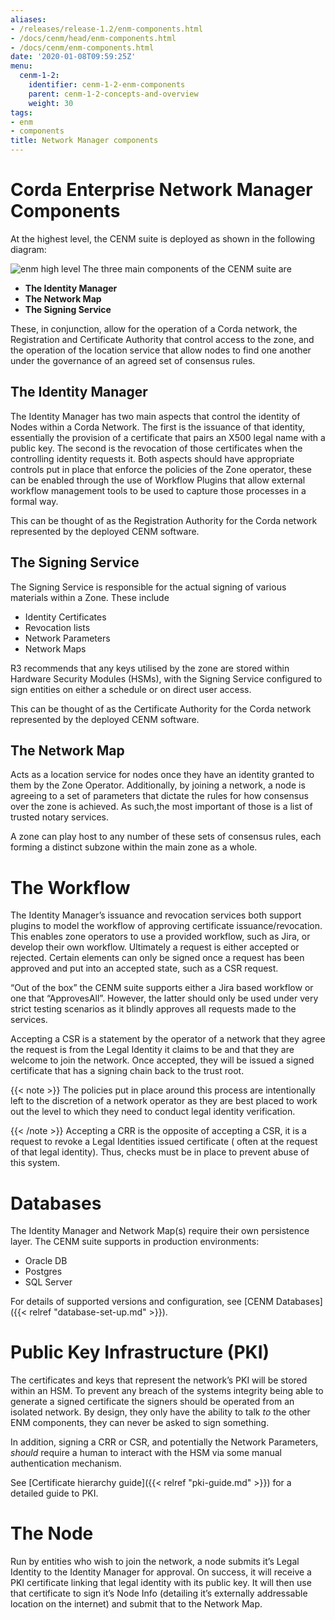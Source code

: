 ```yaml
---
aliases:
- /releases/release-1.2/enm-components.html
- /docs/cenm/head/enm-components.html
- /docs/cenm/enm-components.html
date: '2020-01-08T09:59:25Z'
menu:
  cenm-1-2:
    identifier: cenm-1-2-enm-components
    parent: cenm-1-2-concepts-and-overview
    weight: 30
tags:
- enm
- components
title: Network Manager components
---
```



# Corda Enterprise Network Manager Components

At the highest level, the CENM suite is deployed as shown in the following diagram:

![enm high level](/en/images/enm-high-level.png "enm high level")
The three main components of the CENM suite are


* **The Identity Manager**
* **The Network Map**
* **The Signing Service**

These, in conjunction, allow for the operation of a Corda network, the Registration and Certificate
Authority that control access to the zone, and the operation of the location service
that allow nodes to find one another under the governance of an agreed set of consensus rules.


## The Identity Manager

The Identity Manager has two main aspects that control the identity of Nodes within a Corda Network. The
first is the issuance of that identity, essentially the provision of a certificate that pairs an X500 legal
name with a public key. The second is the revocation of those certificates when the controlling identity
requests it. Both aspects should have appropriate controls put in place that enforce the policies
of the Zone operator, these can be enabled through the use of Workflow Plugins that allow external
workflow management tools to be used to capture those processes in a formal way.

This can be thought of as the Registration Authority for the Corda network represented by the deployed CENM software.


## The Signing Service

The Signing Service is responsible for the actual signing of various materials within a Zone. These include


* Identity Certificates
* Revocation lists
* Network Parameters
* Network Maps

R3 recommends that any keys utilised by the zone are stored within Hardware Security Modules (HSMs), with
the Signing Service configured to sign entities on either a schedule or on direct user access.

This can be thought of as the Certificate Authority for the Corda network represented by the deployed CENM software.


## The Network Map

Acts as a location service for nodes once they have an identity granted to them by the Zone Operator. Additionally,
by joining a network, a node is agreeing to a set of parameters that dictate the rules for how consensus over the
zone is achieved. As such,the most important of those is a list of trusted notary services.

A zone can play host to any number of these sets of consensus rules, each forming a distinct subzone within the
main zone as a whole.


# The Workflow

The Identity Manager’s issuance and revocation services both support plugins to model the workflow of approving certificate issuance/revocation. This enables zone operators to use a provided workflow, such as Jira, or develop their own workflow. Ultimately a request is either accepted or rejected. Certain
elements can only be signed once a request has been approved and put into an accepted state, such as a CSR request.

“Out of the box” the CENM suite supports either a Jira based workflow or one that “ApprovesAll”. However, the
latter should only be used under very strict testing scenarios as it blindly approves all requests made to
the services.

Accepting a CSR is a statement by the operator of a network that they agree the request is from the Legal
Identity it claims to be and that they are welcome to join the network. Once accepted, they will be issued a signed certificate that has a signing chain back to the trust root.

{{< note >}}
The policies put in place around this process are intentionally left to the discretion of a network operator
as they are best placed to work out the level to which they need to conduct legal identity verification.

{{< /note >}}
Accepting a CRR is the opposite of accepting a CSR, it is a request to revoke a Legal Identities issued certificate (
often at the request of that legal identity). Thus, checks must be in place to prevent abuse of this system.


# Databases

The Identity Manager and Network Map(s) require their own persistence layer. The CENM suite supports in production
environments:


* Oracle DB
* Postgres
* SQL Server

For details of supported versions and configuration, see [CENM Databases]({{< relref "database-set-up.md" >}}).


# Public Key Infrastructure (PKI)

The certificates and keys that represent the network’s PKI will be stored within an HSM. To prevent any breach of the
systems integrity being able to generate a signed certificate the signers should be operated from an isolated network.
By design, they only have the ability to talk *to* the other ENM components, they can never be asked to sign something.

In addition, signing a CRR or CSR, and potentially the Network Parameters, *should* require a human to interact with
the HSM via some manual authentication mechanism.

See [Certificate hierarchy guide]({{< relref "pki-guide.md" >}}) for a detailed guide to PKI.


# The Node

Run by entities who wish to join the network, a node submits it’s Legal Identity to the Identity Manager for approval.
On success, it will receive a PKI certificate linking that legal identity with its public key. It will then use that
certificate to sign it’s Node Info (detailing it’s externally addressable location on the internet) and submit that to
the Network Map.
